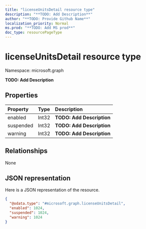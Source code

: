 ```yaml
---
title: "licenseUnitsDetail resource type"
description: "**TODO: Add Description**"
author: "**TODO: Provide Github Name**"
localization_priority: Normal
ms.prod: "**TODO: Add MS prod**"
doc_type: resourcePageType
---
```


# licenseUnitsDetail resource type


Namespace: microsoft.graph

**TODO: Add Description**

## Properties
|Property|Type|Description|
|:---|:---|:---|
|enabled|Int32|**TODO: Add Description**|
|suspended|Int32|**TODO: Add Description**|
|warning|Int32|**TODO: Add Description**|

## Relationships
None

## JSON representation
Here is a JSON representation of the resource.
<!-- {
  "blockType": "resource",
  "@odata.type": "microsoft.graph.licenseUnitsDetail"
}
-->
``` json
{
  "@odata.type": "#microsoft.graph.licenseUnitsDetail",
  "enabled": 1024,
  "suspended": 1024,
  "warning": 1024
}
```

